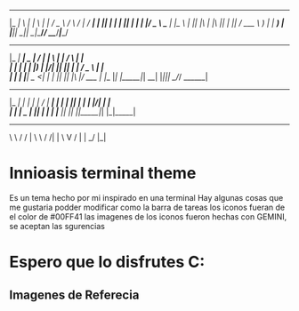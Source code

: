 
 ___ _   _ _   _ ___ ___    _    ____ ___ ____  
|_ _| \ | | \ | |_ _/ _ \  / \  / ___|_ _/ ___| 
 | ||  \| |  \| || | | | |/ _ \ \___ \| |\___ \ 
 | || |\  | |\  || | |_| / ___ \ ___) | | ___) |
|___|_| \_|_| \_|___\___/_/   \_\____/___|____/ 

 _____ _____ ____  __  __ ___ _   _    _    _     
|_   _| ____|  _ \|  \/  |_ _| \ | |  / \  | |    
  | | |  _| | |_) | |\/| || ||  \| | / _ \ | |    
  | | | |___|  _ <| |  | || || |\  |/ ___ \| |___ 
  |_| |_____|_| \_\_|  |_|___|_| \_/_/   \_\_____|
                                                  
 _____ _   _ _____ __  __ _____ 
|_   _| | | | ____|  \/  | ____|
  | | | |_| |  _| | |\/| |  _|  
  | | |  _  | |___| |  | | |___ 
  |_| |_| |_|_____|_|  |_|_____|

  __     ___ 
\ \   / / |
 \ \ / /| |
  \ V / | |
   \_/  |_|
           

# Innioasis terminal theme 

Es un tema hecho por mi inspirado en una terminal 
Hay algunas cosas que me gustaria podder modificar como la barra de tareas los iconos fueran de el color de #00FF41 
las imagenes de los iconos fueron hechas con GEMINI, se aceptan las sgurencias 

# Espero que lo disfrutes C: 

## Imagenes de Referecia 

